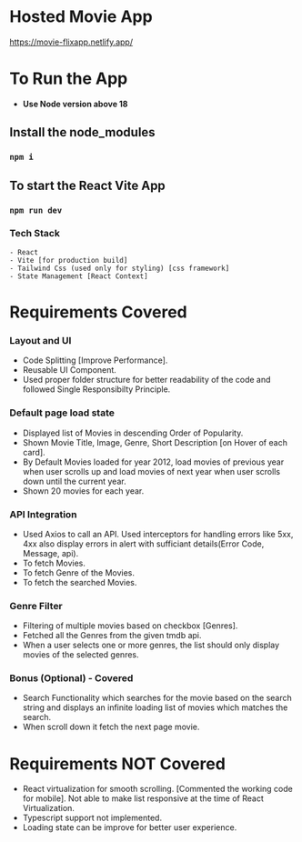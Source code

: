 # Hosted Movie App
https://movie-flixapp.netlify.app/

# To Run the App

- **Use Node version above 18**

## Install the node_modules
### `npm i`


## To start the React Vite App
### `npm run dev`


### Tech Stack
```
- React
- Vite [for production build]
- Tailwind Css (used only for styling) [css framework]
- State Management [React Context]
```

# Requirements Covered

### Layout and UI
- Code Splitting [Improve Performance].
- Reusable UI Component.
- Used proper folder structure for better readability of the code and followed Single Responsibilty Principle.


### Default page load state
- Displayed list of Movies in descending Order of Popularity.
- Shown Movie Title, Image, Genre, Short Description [on Hover of each card].
- By Default Movies loaded for year 2012, load movies of previous year when user scrolls up and load movies of next year when user scrolls down until the current year.
- Shown 20 movies for each year.

### API Integration
- Used Axios to call an API. Used interceptors for handling errors like 5xx, 4xx also display errors in alert with sufficiant details(Error Code, Message, api).
- To fetch Movies.
- To fetch Genre of the Movies.
- To fetch the searched Movies.

### Genre Filter
- Filtering of multiple movies based on checkbox [Genres].
- Fetched all the Genres from the given tmdb api.
- When a user selects one or more genres, the list should only display movies of
the selected genres.

### Bonus (Optional) - Covered
- Search Functionality which searches for the movie based on the search string
and displays an infinite loading list of movies which matches the search.
- When scroll down it fetch the next page movie.


# Requirements NOT Covered
- React virtualization for smooth scrolling. [Commented the working code for mobile]. Not able to make list responsive at the time of React Virtualization.
- Typescript support not implemented.
- Loading state can be improve for better user experience.